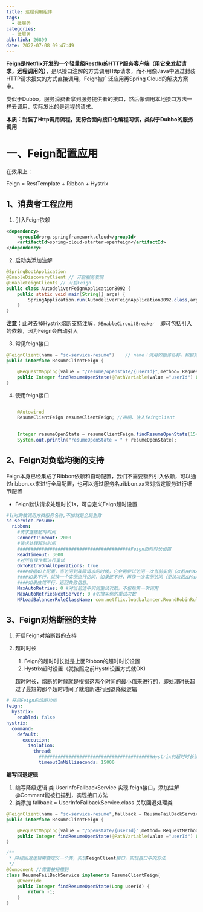 ```yaml
---
title: 远程调用组件
tags:
  - 微服务
categories:
  - 微服务
abbrlink: 26899
date: 2022-07-08 09:47:49
---
```


**Feign是Netflix开发的一个轻量级Restflu的HTTP服务客户端（用它来发起请求，远程调用的）**，是以接口注解的方式调用Http请求，而不用像Java中通过封装HTTP请求报文的方式直接调用，Feign被广泛应用再Spring Cloud的解决方案中。

类似于Dubbo，服务消费者拿到服务提供者的接口，然后像调用本地接口方法一样去调用，实际发出的是远程的请求。

<!--more-->

**本质：封装了Http调用流程，更符合面向接口化编程习惯，类似于Dubbo的服务调用**

# 一、Feign配置应用

在效果上：

Feign = RestTemplate + Ribbon +  Hystrix

## 1、消费者工程应用

1. 引入Feign依赖

```xml
<dependency>
	<groupId>org.springframework.cloud</groupId>
    <artifactId>spring-cloud-starter-openfeign</artifactId>
</dependency>
```

2. 启动类添加注解

```java
@SpringBootApplication
@EnableDiscoveryClient // 开启服务发现
@EnableFeignClients // 开启Feign
public class AutodeliverFeignApplication8092 {
	public static void main(String[] args) {
		SpringApplication.run(AutodeliverFeignApplication8092.class,args);
	}
}
```

**注意**：此时去掉Hystrix熔断支持注解，`@EnableCircuitBreaker  `即可包括引⼊的依赖，因为Feign会⾃动引⼊ 

3. 常见feign接口

```java
@FeignClient(name = "sc-service-resume")	// name：调⽤的服务名称，和服务提供者yml⽂件中spring.application.name保持⼀致
public interface ResumeClientFeign {

    @RequestMapping(value = "/resume/openstate/{userId}",method= RequestMethod.GET)
    public Integer findResumeOpenState(@PathVariable(value ="userId") Long userId);
}
```

4. 使用feign接口

```java

    @Autowired
    ResumeClientFeign resumeClientFeign; //声明、注入feingclient
    
    
    Integer resumeOpenState = resumeClientFeign.findResumeOpenState(15451321L);  //方法里直接使用
    System.out.println("resumeOpenState = " + resumeOpenState);

```

## 2、Feign对负载均衡的支持

Feign本身已经集成了Ribbon依赖和自动配置，我们不需要额外引入依赖，可以通过ribbon.xx来进行全局配置，也可以通过服务名.ribbon.xx来对指定服务进行细节配置

* Feign默认请求处理时长1s，可自定义Feign超时设置

```yaml
#针对的被调用方微服务名称,不加就是全局生效
sc-service-resume:
  ribbon:
    #请求连接超时时间
    ConnectTimeout: 2000
    #请求处理超时时间
    ##########################################Feign超时时长设置
    ReadTimeout: 3000
    #对所有操作都进行重试
    OkToRetryOnAllOperations: true
    ####根据如上配置，当访问到故障请求的时候，它会再尝试访问一次当前实例（次数由MaxAutoRetries配置），
    ####如果不行，就换一个实例进行访问，如果还不行，再换一次实例访问（更换次数由MaxAutoRetriesNextServer配置），
    ####如果依然不行，返回失败信息。
    MaxAutoRetries: 0 #对当前选中实例重试次数，不包括第一次调用
    MaxAutoRetriesNextServer: 0 #切换实例的重试次数
    NFLoadBalancerRuleClassName: com.netflix.loadbalancer.RoundRobinRule #负载策略调整
```

## 3、Feign对熔断器的支持

1. 开启Feign对熔断器的支持

2. 超时时长

   1. Feign的超时时长就是上面Ribbon的超时时长设置
   2. Hystrix超时设置（就按照之前Hystri设置方式就OK)

   超时时长，熔断的时候就是根据这两个时间的最小值来进行的，即处理时长超过了最短的那个超时时间了就熔断进行回退降级逻辑

```yaml
# 开启Feign的熔断功能
feign:
  hystrix:
    enabled: false
hystrix:
  command:
    default:
      execution:
        isolation:
          thread:
            ##########################################Hystrix的超时时长设置
            timeoutInMilliseconds: 15000
```



**编写回退逻辑**

1. 编写降级逻辑 类 UserInfoFallbackService 实现 feign接口，添加注解@Comment能被扫描到，实现接口方法
2. 类添加 fallback = UserInfoFallbackService.class  关联回退处理类

```java
@FeignClient(name = "sc-service-resume",fallback = ReusmeFailBackService.class,path = "/resume")
public interface ResumeClientFeign {

    @RequestMapping(value = "/openstate/{userId}",method= RequestMethod.GET)
    public Integer findResumeOpenState(@PathVariable(value ="userId") Long userId);
}

/**
 * 降级回退逻辑需要定义⼀个类，实现FeignClient接⼝，实现接⼝中的⽅法
 */
@Component //需要被扫描到
class ReusmeFailBackService implements ResumeClientFeign{
    @Override
    public Integer findResumeOpenState(Long userId) {
        return -1;
    }
}
```



